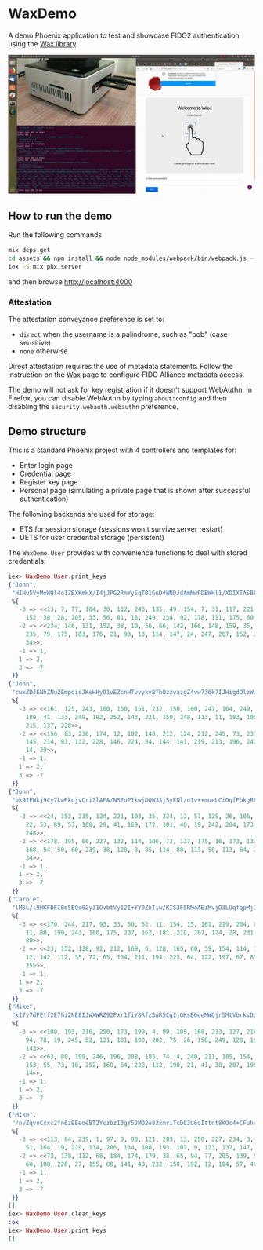 # WaxDemo

A demo Phoenix application to test and showcase FIDO2 authentication using the
[Wax library](https://github.com/tanguilp/wax).

[![Demo screenshot](assets/static/images/demo_screenshot.png)](https://rutube.ru/video/c1d10dbcdea2403e3760e603d6da7ac2/)

## How to run the demo

Run the following commands

```bash
mix deps.get
cd assets && npm install && node node_modules/webpack/bin/webpack.js --mode development && cd ..
iex -S mix phx.server
```

and then browse [http://localhost:4000](http://localhost:4000)

### Attestation

The attestation conveyance preference is set to:
- `direct` when the username is a palindrome, such as "bob" (case sensitive)
- `none` otherwise

Direct attestation requires the use of metadata statements. Follow the instruction on the
[Wax](https://github.com/tanguilp/wax) page to configure FIDO Alliance metadata access.

The demo will not ask for key registration if it doesn't support WebAuthn. In Firefox, you
can disable WebAuthn by typing `about:config` and then disabling the `security.webauth.webauthn`
preference.

## Demo structure

This is a standard Phoenix project with 4 controllers and templates for:
- Enter login page
- Credential page
- Register key page
- Personal page (simulating a private page that is shown after successful authentication)

The following backends are used for storage:
- ETS for session storage (sessions won't survive server restart)
- DETS for user credential storage (persistent)

The `WaxDemo.User` provides with convenience functions to deal with stored credentials:

```elixir
iex> WaxDemo.User.print_keys
{"John",
 "HIHu5VyMoWQl4o1ZBXKmHX/I4jJPG2RmYySqT01GnD4WNDJdAmMwFDBWHl1/XDIXTASBFYqC66+M+bx0N58yeA==",
 %{
   -3 => <<13, 7, 77, 184, 30, 112, 243, 135, 49, 154, 7, 31, 117, 221, 94, 68,
     152, 38, 28, 205, 33, 56, 81, 18, 249, 234, 92, 178, 111, 175, 60, 175>>,
   -2 => <<234, 146, 131, 152, 38, 10, 56, 66, 142, 166, 148, 159, 35, 212, 207,
     235, 79, 175, 163, 176, 21, 93, 13, 114, 147, 24, 247, 207, 152, 231, 57,
     34>>,
   -1 => 1,
   1 => 2,
   3 => -7
 }}
{"John",
 "cwxZDJENhZNu2EmpqisJKsHHy01vEZcnHTvvykv8ThQzzvazgZ4vw736k7IJHigdOlzWwaAZ48AgAPPC51YjBg==",
 %{
   -3 => <<161, 125, 243, 160, 150, 151, 232, 150, 100, 247, 164, 249, 192, 230,
     189, 41, 133, 249, 192, 252, 143, 221, 150, 248, 113, 11, 183, 105, 228,
     215, 137, 228>>,
   -2 => <<156, 83, 236, 174, 12, 102, 148, 212, 124, 212, 245, 73, 231, 23, 56,
     145, 214, 83, 132, 228, 146, 224, 84, 144, 141, 219, 213, 196, 242, 141,
     14, 29>>,
   -1 => 1,
   1 => 2,
   3 => -7
 }}
{"John",
 "bk9IENkj9Cy7kwPkojvCri2lAFA/NSFuP1kwjDQW3Sj5yFNl/o1v++mueLCiOqfPbkgRFEEdjwWwjGpvDKZKYw==",
 %{
   -3 => <<24, 153, 235, 124, 221, 103, 35, 224, 12, 57, 125, 26, 106, 34, 242,
     22, 53, 89, 53, 108, 29, 41, 169, 172, 101, 40, 19, 242, 204, 173, 251,
     248>>,
   -2 => <<178, 195, 66, 227, 132, 114, 106, 72, 137, 175, 16, 173, 133, 237,
     168, 54, 50, 60, 239, 38, 120, 8, 85, 114, 88, 113, 50, 113, 64, 248, 102,
     34>>,
   -1 => 1,
   1 => 2,
   3 => -7
 }}
{"Carole",
 "lMSL/l9HKFDFIBo5EQe62y31OvbtVy12I+YY9ZnTiw/KIS3F5RMaAEiMvjO3LUqfqpMj36i17Tm+3ShJWU2pcQ==",
 %{
   -3 => <<170, 244, 217, 93, 33, 50, 52, 11, 154, 15, 161, 219, 204, 82, 139,
     11, 80, 190, 243, 180, 175, 207, 162, 181, 219, 207, 174, 28, 231, 97, 87,
     80>>,
   -2 => <<23, 152, 128, 92, 212, 169, 6, 128, 165, 60, 59, 154, 114, 138, 174,
     12, 142, 112, 35, 72, 65, 134, 211, 194, 223, 64, 122, 197, 67, 83, 108,
     255>>,
   -1 => 1,
   1 => 2,
   3 => -7
 }}
{"Mike",
 "xI7v7dPEtf2E7hi2NE8IJwXWRZ92Pxr1fiY8RfzSwR5CgIjGKsB6eeMWQjr5MtVbrksD/0rsMXdZB0/Op4gxZw==",
 %{
   -3 => <<190, 193, 216, 250, 173, 199, 4, 99, 195, 168, 233, 127, 216, 91, 49,
     94, 78, 19, 245, 52, 121, 181, 190, 202, 75, 26, 158, 249, 128, 196, 115,
     143>>,
   -2 => <<63, 80, 199, 246, 196, 208, 185, 74, 4, 240, 211, 185, 154, 78, 93,
     153, 55, 73, 10, 252, 168, 64, 228, 112, 190, 21, 41, 38, 207, 195, 41,
     14>>,
   -1 => 1,
   1 => 2,
   3 => -7
 }}
{"Mike",
 "/nvZqvoCxxc2fn6zBEeoeBT2YczbzI3gY5JMO2o83xmriTcD83U6qIttnt8KOc4+CFuhrWPSFZRFfUVXRs1q+g==",
 %{
   -3 => <<113, 84, 239, 1, 97, 9, 90, 121, 203, 13, 250, 227, 234, 3, 203, 223,
     51, 164, 19, 229, 114, 206, 134, 108, 193, 107, 9, 123, 137, 147, 45, 74>>,
   -2 => <<73, 138, 112, 68, 184, 174, 179, 38, 65, 94, 77, 205, 139, 52, 15, 0,
     60, 108, 220, 27, 155, 80, 141, 40, 232, 158, 192, 12, 104, 57, 40, 29>>,
   -1 => 1,
   1 => 2,
   3 => -7
 }}
[]
iex> WaxDemo.User.clean_keys
:ok
iex> WaxDemo.User.print_keys
[]
```
